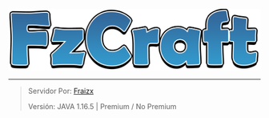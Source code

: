 ![FzCraft logo](https://raw.githubusercontent.com/Fraizx/FzCraft/gh-pages/img/FzCraft%20Logo.png "FzCraft logo")

________________________________________________________________________________________________________________
> Servidor Por: [Fraizx](https://twitter.com/FraizxGD/)
> 
> Versión: JAVA 1.16.5 | Premium / No Premium

